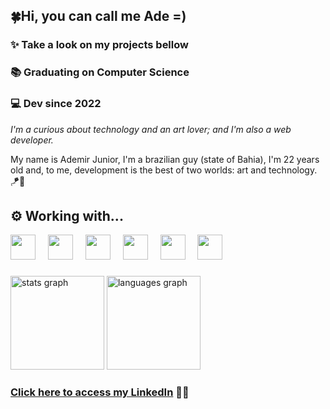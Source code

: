 ## 🍀Hi, you can call me Ade =)

### ✨ Take a look on my projects bellow
### 📚 Graduating on Computer Science
### 💻 Dev since 2022

_I'm a curious about technology and an art lover; and I'm also a web developer._

My name is Ademir Junior, I'm a brazilian guy (state of Bahia), I'm 22 years old and, to me, development is the best of two worlds: art and technology.🪁🦾

## ⚙️ Working with...

<div align="left">
  <img src="https://img.icons8.com/?size=100&id=uSHYbs6PJfMT&format=png&color=000000" height="40" />
  <img width="12" />
  <img src="https://cdn.jsdelivr.net/gh/devicons/devicon@latest/icons/javascript/javascript-original.svg" height="40" />
  <img width="12" />
  <img src="https://cdn.jsdelivr.net/gh/devicons/devicon/icons/typescript/typescript-original.svg" height="40" />
  <img width="12" />
  <img src="https://cdn.jsdelivr.net/gh/devicons/devicon@latest/icons/react/react-original.svg" height="40" />
  <img width="12" />
  <img src="https://cdn.jsdelivr.net/gh/devicons/devicon@latest/icons/tailwindcss/tailwindcss-original.svg" height="40" />
  <img width="12" />
  <img src="https://cdn.jsdelivr.net/gh/devicons/devicon@latest/icons/figma/figma-original.svg" height="40" />
</div>

###

<div align="left">
  <img src="https://github-readme-stats.vercel.app/api?username=adejuniorr&hide_title=false&hide_rank=false&show_icons=true&include_all_commits=true&count_private=true&disable_animations=false&theme=github_dark&locale=en&hide_border=false" height="150" alt="stats graph"  />
  <img src="https://github-readme-stats.vercel.app/api/top-langs?username=adejuniorr&locale=en&hide_title=false&layout=compact&card_width=320&langs_count=5&theme=github_dark&hide_border=false&hide=vhdl,java,handlebars,stata" height="150" alt="languages graph"  />
</div>

###

### <a href="https://linkedin.com/in/dev-ademirjunior">Click here to access my LinkedIn</a> 👨‍💻
